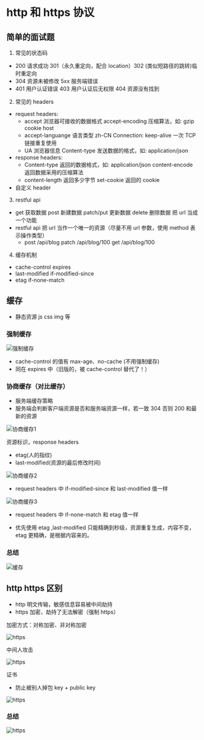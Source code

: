 # http 和 https 协议

## 简单的面试题

1. 常见的状态码
  - 200 请求成功 301（永久重定向，配合 location）302 (类似短路径的跳转)临时重定向 
  - 304 资源未被修改 5xx 服务端错误 
  - 401 用户认证错误 403 用户认证后无权限 404 资源没有找到
2. 常见的 headers
  - request headers: 
    - accept 浏览器可接收的数据格式 accept-encoding 压缩算法，如: gzip  cookie host 
    - accept-languange 语言类型 zh-CN   Connection: keep-alive 一次 TCP 链接重复使用
    - UA 浏览器信息 Content-type 发送数据的格式，如: application/json
  - response headers:
    - Content-type 返回的数据格式，如: application/json  content-encode 返回数据采用的压缩算法
    - content-length 返回多少字节  set-cookie 返回的 cookie 
  - 自定义 header 
3. restful api
  - get 获取数据 post 新建数据 patch/put 更新数据 delete 删除数据 把 url 当成一个功能
  - restful api 把 url 当作一个唯一的资源（尽量不用 url 参数，使用 method 表示操作类型）
    - post /api/blog    patch /api/blog/100    get  /api/blog/100
4. 缓存机制
  - cache-control   expires
  - last-modified   if-modified-since
  - etag            if-none-match 

## 缓存

- 静态资源 js css img 等

### 强制缓存

![强制缓存](./imgs/cache1.png) 

- cache-control 的值有 max-age、no-cache (不用强制缓存)
- 同在 expires 中（旧版的，被 cache-control 替代了！）

### 协商缓存（对比缓存）

- 服务端缓存策略 
- 服务端会判断客户端资源是否和服务端资源一样，若一致 304 否则 200 和最新的资源  

![协商缓存1](./imgs/cache2.png) 

资源标识，response headers 

- etag(人的指纹)
- last-modified(资源的最后修改时间)

![协商缓存2](./imgs/cache3.png)

- request headers 中 if-modified-since 和 last-modified 值一样

![协商缓存3](./imgs/cache4.png)
- request headers 中 if-none-match 和 etag 值一样

- 优先使用 etag ,last-modified 只能精确到秒级，资源重复生成，内容不变，etag 更精确，是根据内容来的。

### 总结

![缓存](./imgs/cache5.png)

## http https 区别

- http 明文传输，敏感信息容易被中间劫持
- https 加密，劫持了无法解密（强制 https）

加密方式：对称加密、非对称加密
 
![https](./imgs/https.png)

中间人攻击

![https](./imgs/https2.png)

证书

- 防止被别人掉包 key + public key

![https](./imgs/https3.png)

### 总结

![https](./imgs/https4.png)

